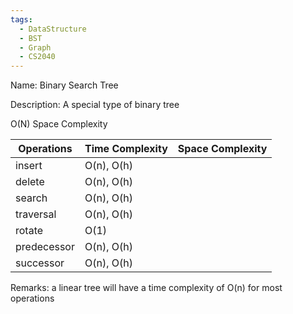 ```yaml
---
tags:
  - DataStructure
  - BST
  - Graph
  - CS2040
---
```

Name: Binary Search Tree

Description: A special type of binary tree

O(N) Space Complexity

| Operations  | Time Complexity | Space Complexity |
| ----------- | --------------- | ---------------- |
| insert      | O(n), O(h)      |                  |
| delete      | O(n), O(h)      |                  |
| search      | O(n), O(h)      |                  |
| traversal   | O(n), O(h)      |                  |
| rotate      | O(1)            |                  |
| predecessor | O(n), O(h)      |                  |
| successor   | O(n), O(h)      |                  |

Remarks: a linear tree will have a time complexity of O(n) for most operations
